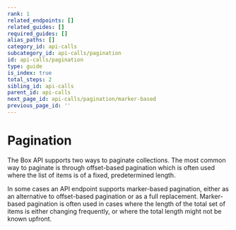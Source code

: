 ```yaml
---
rank: 1
related_endpoints: []
related_guides: []
required_guides: []
alias_paths: []
category_id: api-calls
subcategory_id: api-calls/pagination
id: api-calls/pagination
type: guide
is_index: true
total_steps: 2
sibling_id: api-calls
parent_id: api-calls
next_page_id: api-calls/pagination/marker-based
previous_page_id: ''
---
```


# Pagination

The Box API supports two ways to paginate collections. The most common way to
paginate is through offset-based pagination which is often used where the list
of items is of a fixed, predetermined length.

In some cases an API endpoint supports marker-based pagination, either as an
alternative to offset-based pagination or as a full replacement. Marker-based
pagination is often used in cases where the length of the total set of items is
either changing frequently, or where the total length might not be known
upfront.
